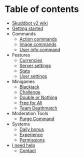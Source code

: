 # Table of contents

* [Skuddbot v2 wiki](README.md)
* [Getting started](getting-started.md)
* Commands
    * [Action commands](/Commands/action-commands.md)
    * [Image commands](/Commands/image-commands.md)
    * [User info command](/Commands/user-info-command.md)
* Features
    * [Currencies](/Features/currencies.md)
    * [Server settings](/Features/server-settings.md)
    * [Stats](/Features/stats.md)
    * [User settings](/Features/user-settings.md)
* Minigames
    * [Blackjack](/Minigames/blackjack.md)
    * [Challenge](/Minigames/challenge.md)
    * [Double or Nothing](/Minigames/double-or-nothing.md)
    * [Free for All](/Minigames/free-for-all.md)
    * [Team Deathmatch](/Minigames/team-deathmatch.md)
* Moderation Tools
    * [Purge Command](ModerationTools/purge.md)
* Systems
    * [Daily bonus](/Systems/daily-bonus.md)
    * [Experience](/Systems/experience.md)
    * [Permissions](/Systems/permissions.md)
* [I need help](/Help/i-need-help.md)
  * [Contact](/Help/contact.md)


